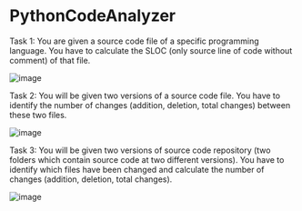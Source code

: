 # PythonCodeAnalyzer

Task 1: You are given a source code file of a specific programming language. You have to calculate the SLOC (only source line of code without comment) of that file.

![image](https://github.com/saleheenshafiq9/PythonCodeAnalyzer/assets/48786700/67a9e26f-98db-4bd8-be5e-1cdbb9500c15)

Task 2: You will be given two versions of a source code file. You have to identify the number of changes (addition, deletion, total changes) between these two files.

![image](https://github.com/saleheenshafiq9/PythonCodeAnalyzer/assets/48786700/e8f29270-1105-47c8-a32d-90be867ef7cf)

Task 3: You will be given two versions of source code repository (two folders which contain source code at two different versions). You have to identify which files have been changed and calculate the number of changes (addition, deletion, total changes).

![image](https://github.com/saleheenshafiq9/PythonCodeAnalyzer/assets/48786700/58f84667-af5f-425b-a3a6-6bab9c3e9c01)

